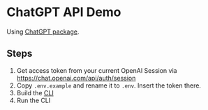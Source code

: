 # ChatGPT API Demo

Using [ChatGPT package](https://www.npmjs.com/package/chatgpt).

## Steps

1. Get access token from your current OpenAI Session via https://chat.openai.com/api/auth/session
2. Copy `.env.example` and rename it to `.env`. Insert the token there.
3. Build the [CLI](https://github.com/transitive-bullshit/chatgpt-api#cli)
4. Run the CLI 
